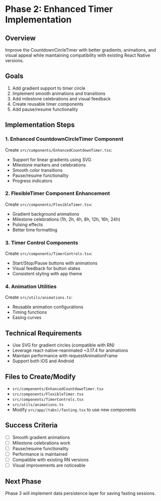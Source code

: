 # Phase 2: Enhanced Timer Implementation

## Overview
Improve the CountdownCircleTimer with better gradients, animations, and visual appeal while maintaining compatibility with existing React Native versions.

## Goals
1. Add gradient support to timer circle
2. Implement smooth animations and transitions
3. Add milestone celebrations and visual feedback
4. Create reusable timer components
5. Add pause/resume functionality

## Implementation Steps

### 1. Enhanced CountdownCircleTimer Component

Create `src/components/EnhancedCountdownTimer.tsx`:
- Support for linear gradients using SVG
- Milestone markers and celebrations
- Smooth color transitions
- Pause/resume functionality
- Progress indicators

### 2. FlexibleTimer Component Enhancement

Create `src/components/FlexibleTimer.tsx`:
- Gradient background animations
- Milestone celebrations (1h, 2h, 4h, 8h, 12h, 16h, 24h)
- Pulsing effects
- Better time formatting

### 3. Timer Control Components

Create `src/components/TimerControls.tsx`:
- Start/Stop/Pause buttons with animations
- Visual feedback for button states
- Consistent styling with app theme

### 4. Animation Utilities

Create `src/utils/animations.ts`:
- Reusable animation configurations
- Timing functions
- Easing curves

## Technical Requirements

- Use SVG for gradient circles (compatible with RN)
- Leverage react-native-reanimated ~3.17.4 for animations
- Maintain performance with requestAnimationFrame
- Support both iOS and Android

## Files to Create/Modify
- `src/components/EnhancedCountdownTimer.tsx`
- `src/components/FlexibleTimer.tsx`
- `src/components/TimerControls.tsx`
- `src/utils/animations.ts`
- Modify `src/app/(tabs)/fasting.tsx` to use new components

## Success Criteria
- [ ] Smooth gradient animations
- [ ] Milestone celebrations work
- [ ] Pause/resume functionality
- [ ] Performance is maintained
- [ ] Compatible with existing RN versions
- [ ] Visual improvements are noticeable

## Next Phase
Phase 3 will implement data persistence layer for saving fasting sessions.